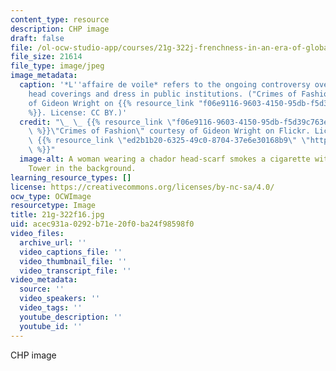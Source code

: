 ```yaml
---
content_type: resource
description: CHP image
draft: false
file: /ol-ocw-studio-app/courses/21g-322j-frenchness-in-an-era-of-globalization-fall-2016/acec931a0292b71e20f0ba24f98598f0_21g-322f16.jpg
file_size: 21614
file_type: image/jpeg
image_metadata:
  caption: '*L''affaire de voile* refers to the ongoing controversy over religious
    head coverings and dress in public institutions. ("Crimes of Fashion" courtesy
    of Gideon Wright on {{% resource_link "f06e9116-9603-4150-95db-f5d39c763e8f" "Flickr"
    %}}. License: CC BY.)'
  credit: "\_ \_ {{% resource_link \"f06e9116-9603-4150-95db-f5d39c763e8f\" \"https://web.archive.org/web/20210303063133/https://www.flickr.com/photos/27787901@N06/5796880083\"\
    \ %}}\"Crimes of Fashion\" courtesy of Gideon Wright on Flickr. License: CC BY.\
    \ {{% resource_link \"ed2b1b20-6325-49c0-8704-37e6e30168b9\" \"https://www.flickr.com/photos/27787901@N06/5796880083\"\
    \ %}}"
  image-alt: A woman wearing a chador head-scarf smokes a cigarette with the Eiffel
    Tower in the background.
learning_resource_types: []
license: https://creativecommons.org/licenses/by-nc-sa/4.0/
ocw_type: OCWImage
resourcetype: Image
title: 21g-322f16.jpg
uid: acec931a-0292-b71e-20f0-ba24f98598f0
video_files:
  archive_url: ''
  video_captions_file: ''
  video_thumbnail_file: ''
  video_transcript_file: ''
video_metadata:
  source: ''
  video_speakers: ''
  video_tags: ''
  youtube_description: ''
  youtube_id: ''
---
```

CHP image